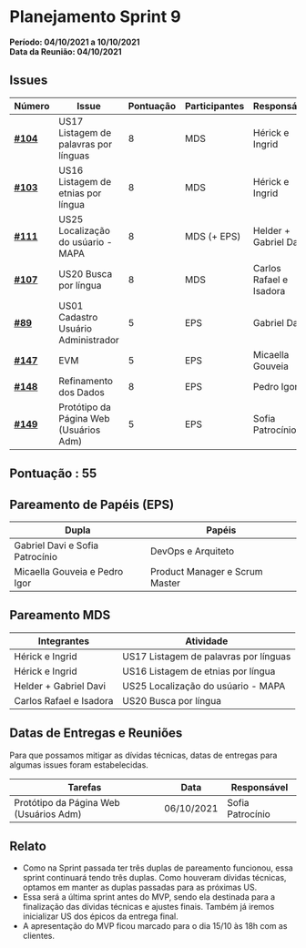 # Planejamento Sprint 9

**Período: 04/10/2021 a 10/10/2021**<br>
**Data da Reunião: 04/10/2021**

## Issues

| Número | Issue | Pontuação | Participantes | Responsável |
|--------|-------|-----------|---------------|-------------|
| [**#104**](https://github.com/fga-eps-mds/2021.1-Multilind-Docs/issues/104) | US17 Listagem de palavras por línguas | 8 | MDS | Hérick e Ingrid |
| [**#103**](https://github.com/fga-eps-mds/2021.1-Multilind-Docs/issues/103) | US16 Listagem de etnias por língua | 8 | MDS | Hérick e Ingrid |
| [**#111**](https://github.com/fga-eps-mds/2021.1-Multilind-Docs/issues/111) | US25 Localização do usúario - MAPA | 8 | MDS (+ EPS) | Helder + Gabriel Davi |
| [**#107**](https://github.com/fga-eps-mds/2021.1-Multilind-Docs/issues/107) | US20 Busca por língua | 8 | MDS | Carlos Rafael e Isadora |
| [**#89**](https://github.com/fga-eps-mds/2021.1-Multilind-Docs/issues/89) | US01 Cadastro Usuário Administrador | 5 | EPS | Gabriel Davi |
| [**#147**](https://github.com/fga-eps-mds/2021.1-Multilind-Docs/issues/147) | EVM | 5 | EPS | Micaella Gouveia |
| [**#148**](https://github.com/fga-eps-mds/2021.1-Multilind-Docs/issues/148) | Refinamento dos Dados | 8 | EPS | Pedro Igor |
| [**#149**](https://github.com/fga-eps-mds/2021.1-Multilind-Docs/issues/149) | Protótipo da Página Web (Usuários Adm)| 5 | EPS | Sofia Patrocínio |


## Pontuação : 55

## Pareamento de Papéis (EPS)
| Dupla | Papéis |
|-------|--------|
| Gabriel Davi e Sofia Patrocínio | DevOps e Arquiteto |
| Micaella Gouveia e Pedro Igor | Product Manager e Scrum Master |

## Pareamento MDS
| Integrantes | Atividade |
|-------------|-----------|
| Hérick e Ingrid | US17 Listagem de palavras por línguas |
| Hérick e Ingrid | US16 Listagem de etnias por língua |
| Helder + Gabriel Davi | US25 Localização do usúario - MAPA |
| Carlos Rafael e Isadora | US20 Busca por língua |

## Datas de Entregas e Reuniões
Para que possamos mitigar as dívidas técnicas, datas de entregas para algumas issues foram estabelecidas.

| Tarefas | Data | Responsável |
|---------|------|-------------|
| Protótipo da Página Web (Usuários Adm) | 06/10/2021 | Sofia Patrocínio |

## Relato
* Como na Sprint passada ter três duplas de pareamento funcionou, essa sprint continuará tendo três duplas. Como houveram dívidas técnicas, optamos em manter as duplas passadas para as próximas US.
* Essa será a última sprint antes do MVP, sendo ela destinada para a finalização das dívidas técnicas e ajustes finais. Também já iremos inicializar US dos épicos da entrega final.
* A apresentação do MVP ficou marcado para o dia 15/10 às 18h com as clientes. 
